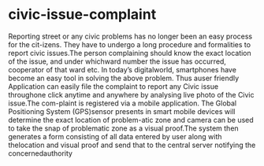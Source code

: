 # civic-issue-complaint
Reporting street or any civic problems has no longer been an easy process for the cit-izens.   They have to undergo a long procedure and formalities to report civic issues.The person complaining should know the exact location of the issue, and under whichward  number  the  issue  has  occurred,  cooperator  of  that  ward  etc.   In  today’s  digitalworld, smartphones have become an easy tool in solving the above problem.  Thus auser friendly Application can easily file the complaint to report any Civic issue throughone click anytime and anywhere by analysing live photo of the Civic issue.The com-plaint  is  registered  via  a  mobile  application.   The  Global  Positioning  System  (GPS)sensor presents in smart mobile devices will determine the exact location of problem-atic zone and camera can be used to take the snap of problematic zone as a visual proof.The system then generates a form consisting of all data entered by user along with thelocation and visual proof and send that to the central server notifying the concernedauthority
